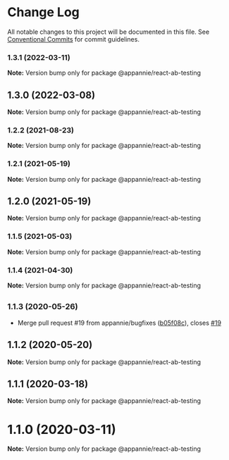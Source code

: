 # Change Log

All notable changes to this project will be documented in this file.
See [Conventional Commits](https://conventionalcommits.org) for commit guidelines.

### 1.3.1 (2022-03-11)

**Note:** Version bump only for package @appannie/react-ab-testing





## 1.3.0 (2022-03-08)

**Note:** Version bump only for package @appannie/react-ab-testing





### 1.2.2 (2021-08-23)

**Note:** Version bump only for package @appannie/react-ab-testing





### 1.2.1 (2021-05-19)

**Note:** Version bump only for package @appannie/react-ab-testing





## 1.2.0 (2021-05-19)

**Note:** Version bump only for package @appannie/react-ab-testing





### 1.1.5 (2021-05-03)

**Note:** Version bump only for package @appannie/react-ab-testing





### 1.1.4 (2021-04-30)

**Note:** Version bump only for package @appannie/react-ab-testing





## <small>1.1.3 (2020-05-26)</small>

* Merge pull request #19 from appannie/bugfixes ([b05f08c](https://github.com/appannie/ab-testing/commit/b05f08c)), closes [#19](https://github.com/appannie/ab-testing/issues/19)





## 1.1.2 (2020-05-20)

**Note:** Version bump only for package @appannie/react-ab-testing





## 1.1.1 (2020-03-18)

**Note:** Version bump only for package @appannie/react-ab-testing





# 1.1.0 (2020-03-11)

**Note:** Version bump only for package @appannie/react-ab-testing

